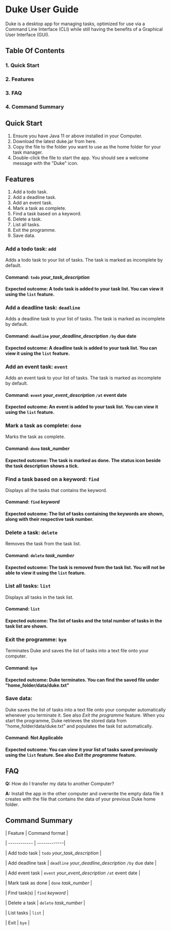 # Duke User Guide
Duke is a desktop app for managing tasks, optimized for use via a Command Line Interface (CLI) while still having the benefits of a Graphical User Interface (GUI).



## Table Of Contents
### 1. Quick Start
### 2. Features
### 3. FAQ
### 4. Command Summary




## Quick Start
1. Ensure you have Java 11 or above installed in your Computer.
2. Download the latest duke.jar from here.
3. Copy the file to the folder you want to use as the home folder for your task manager.
4. Double-click the file to start the app. You should see a welcome message with the "Duke" icon.




## Features 
1. Add a todo task.
2. Add a deadline task.
3. Add an event task.
4. Mark a task as complete.
5. Find a task based on a keyword.
6. Delete a task.
7. List all tasks.
8. Exit the programme.
9. Save data.


### Add a todo task: `add`
Adds a todo task to your list of tasks. The task is marked as incomplete by default.

#### Command: `todo` *your_task_description*

#### Expected outcome: A todo task is added to your task list. You can view it using the `list` feature.



### Add a deadline task: `deadline`
Adds a deadline task to your list of tasks. The task is marked as incomplete by default.

#### Command: `deadline` *your_deadline_description* `/by` due date
 
#### Expected outcome: A deadline task is added to your task list. You can view it using the `list` feature.



### Add an event task: `event`
Adds an event task to your list of tasks. The task is marked as incomplete by default.

#### Command: `event` *your_event_description* `/at` event date

#### Expected outcome: An event is added to your task list. You can view it using the `list` feature.



### Mark a task as complete: `done`
Marks the task as complete.

#### Command: `done` *task_number*

#### Expected outcome: The task is marked as done. The status icon beside the task description shows a tick.



### Find a task based on a keyword: `find`
Displays all the tasks that contains the keyword.

#### Command: `find` *keyword*

#### Expected outcome: The list of tasks containing the keywords are shown, along with their respective task number.



### Delete a task: `delete`
Removes the task from the task list.

#### Command: `delete` *task_number*

#### Expected outcome: The task is removed from the task list. You will not be able to view it using the `list` feature.



### List all tasks: `list`
Displays all tasks in the task list.

#### Command: `list` 

#### Expected outcome: The list of tasks and the total number of tasks in the task list are shown.



### Exit the programme: `bye`
Terminates Duke and saves the list of tasks into a text file onto your computer.

#### Command: `bye` 

#### Expected outcome: Duke terminates. You can find the saved file under "home_folder/data/duke.txt"



### Save data:
Duke saves the list of tasks into a text file onto your computer automatically whenever you terminate it. See also *Exit the programme* feature.
When you start the programme, Duke retrieves the stored data from "home_folder/data/duke.txt" and populates the task list automatically.

#### Command: **Not Applicable**

#### Expected outcome: You can view it your list of tasks saved previously using the `list` feature. See also *Exit the programme* feature.



## FAQ
**Q:** How do I transfer my data to another Computer?

**A:** Install the app in the other computer and overwrite the empty data file it creates with the file that contains the data of your previous Duke home folder.



## Command Summary
| Feature | Command format |

| ------------ | -------------|

| Add todo task | `todo` *your_task_description* |

| Add deadline task | `deadline` *your_deadline_description* `/by` due date |

| Add event task | `event` *your_event_description* `/at` event date |

| Mark task as done | `done` *task_number* |

| Find task(s) | `find` *keyword* |

| Delete a task | `delete` *task_number* |

| List tasks | `list` |

| Exit | `bye` |